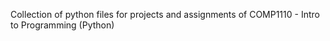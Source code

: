 Collection of python files for projects and assignments of COMP1110 - Intro to Programming (Python)
